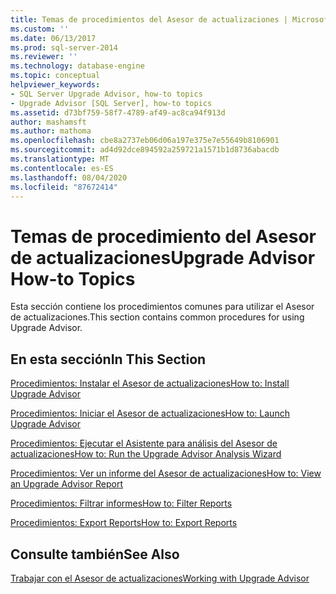 ```yaml
---
title: Temas de procedimientos del Asesor de actualizaciones | Microsoft Docs
ms.custom: ''
ms.date: 06/13/2017
ms.prod: sql-server-2014
ms.reviewer: ''
ms.technology: database-engine
ms.topic: conceptual
helpviewer_keywords:
- SQL Server Upgrade Advisor, how-to topics
- Upgrade Advisor [SQL Server], how-to topics
ms.assetid: d73bf759-58f7-4789-af49-ac8ca94f913d
author: mashamsft
ms.author: mathoma
ms.openlocfilehash: cbe8a2737eb06d06a197e375e7e55649b8106901
ms.sourcegitcommit: ad4d92dce894592a259721a1571b1d8736abacdb
ms.translationtype: MT
ms.contentlocale: es-ES
ms.lasthandoff: 08/04/2020
ms.locfileid: "87672414"
---
```

# <a name="upgrade-advisor-how-to-topics"></a><span data-ttu-id="dd72c-102">Temas de procedimiento del Asesor de actualizaciones</span><span class="sxs-lookup"><span data-stu-id="dd72c-102">Upgrade Advisor How-to Topics</span></span>
  <span data-ttu-id="dd72c-103">Esta sección contiene los procedimientos comunes para utilizar el Asesor de actualizaciones.</span><span class="sxs-lookup"><span data-stu-id="dd72c-103">This section contains common procedures for using Upgrade Advisor.</span></span>  
  
## <a name="in-this-section"></a><span data-ttu-id="dd72c-104">En esta sección</span><span class="sxs-lookup"><span data-stu-id="dd72c-104">In This Section</span></span>  
 [<span data-ttu-id="dd72c-105">Procedimientos: Instalar el Asesor de actualizaciones</span><span class="sxs-lookup"><span data-stu-id="dd72c-105">How to: Install Upgrade Advisor</span></span>](../../../2014/sql-server/install/how-to-install-upgrade-advisor.md)  
  
 [<span data-ttu-id="dd72c-106">Procedimientos: Iniciar el Asesor de actualizaciones</span><span class="sxs-lookup"><span data-stu-id="dd72c-106">How to: Launch Upgrade Advisor</span></span>](../../../2014/sql-server/install/how-to-launch-upgrade-advisor.md)  
  
 [<span data-ttu-id="dd72c-107">Procedimientos: Ejecutar el Asistente para análisis del Asesor de actualizaciones</span><span class="sxs-lookup"><span data-stu-id="dd72c-107">How to: Run the Upgrade Advisor Analysis Wizard</span></span>](../../../2014/sql-server/install/how-to-run-the-upgrade-advisor-analysis-wizard.md)  
  
 [<span data-ttu-id="dd72c-108">Procedimientos: Ver un informe del Asesor de actualizaciones</span><span class="sxs-lookup"><span data-stu-id="dd72c-108">How to: View an Upgrade Advisor Report</span></span>](../../../2014/sql-server/install/how-to-view-an-upgrade-advisor-report.md)  
  
 [<span data-ttu-id="dd72c-109">Procedimientos: Filtrar informes</span><span class="sxs-lookup"><span data-stu-id="dd72c-109">How to: Filter Reports</span></span>](../../../2014/sql-server/install/how-to-filter-reports.md)  
  
 [<span data-ttu-id="dd72c-110">Procedimientos: Export Reports</span><span class="sxs-lookup"><span data-stu-id="dd72c-110">How to: Export Reports</span></span>](../../../2014/sql-server/install/how-to-export-reports.md)  
  
## <a name="see-also"></a><span data-ttu-id="dd72c-111">Consulte también</span><span class="sxs-lookup"><span data-stu-id="dd72c-111">See Also</span></span>  
 [<span data-ttu-id="dd72c-112">Trabajar con el Asesor de actualizaciones</span><span class="sxs-lookup"><span data-stu-id="dd72c-112">Working with Upgrade Advisor</span></span>](../../../2014/sql-server/install/working-with-upgrade-advisor.md)  
  
  
